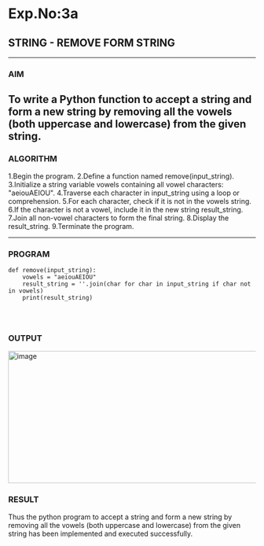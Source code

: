 # Exp.No:3a
## STRING - REMOVE FORM STRING 

---

### AIM  
To write a Python function to accept a string and form a new string by removing all the vowels (both uppercase and lowercase) from the given string.
---

### ALGORITHM
1.Begin the program.
2.Define a function named remove(input_string).
3.Initialize a string variable vowels containing all vowel characters: "aeiouAEIOU".
4.Traverse each character in input_string using a loop or comprehension.
5.For each character, check if it is not in the vowels string.
6.If the character is not a vowel, include it in the new string result_string.
7.Join all non-vowel characters to form the final string.
8.Display the result_string.
9.Terminate the program.

---

### PROGRAM

```pyhton
def remove(input_string):
    vowels = "aeiouAEIOU"
    result_string = ''.join(char for char in input_string if char not in vowels)
    print(result_string)




```

### OUTPUT
<img width="796" height="269" alt="image" src="https://github.com/user-attachments/assets/c9516302-5021-4d26-a361-3f7ba31e248f" />


### RESULT
Thus the python program to accept a string and form a new string by removing all the vowels (both uppercase and lowercase) from the given string has been implemented and executed successfully.
